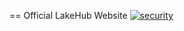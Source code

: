 == Official LakeHub Website
[![security](https://hakiri.io/github/sigu/official-site/master.svg)](https://hakiri.io/github/sigu/official-site/master)
